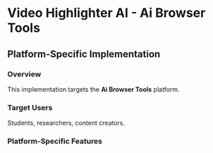# Video Highlighter AI - Ai Browser Tools

## Platform-Specific Implementation

### Overview
This implementation targets the **Ai Browser Tools** platform.

### Target Users
Students, researchers, content creators.

### Platform-Specific Features
